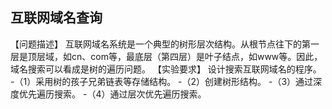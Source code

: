 ## 互联网域名查询
【问题描述】
互联网域名系统是一个典型的树形层次结构。从根节点往下的第一层是顶层域，如cn、com等，最底层（第四层）是叶子结点，如www等。因此，域名搜索可以看成是树的遍历问题。
【实验要求】
设计搜索互联网域名的程序。
-（1）采用树的孩子兄弟链表等存储结构。
-（2）创建树形结构。
-（3）通过深度优先遍历搜索。
-（4）通过层次优先遍历搜索。

